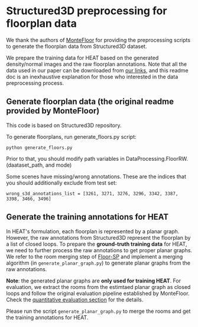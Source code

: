 # Structured3D preprocessing for floorplan data

We thank the authors of [MonteFloor](https://openaccess.thecvf.com/content/ICCV2021/papers/Stekovic_MonteFloor_Extending_MCTS_for_Reconstructing_Accurate_Large-Scale_Floor_Plans_ICCV_2021_paper.pdf) for providing the preprocessing scripts to generate the floorplan data from Structured3D dataset. 


We prepare the training data for HEAT based on the generated density/normal images and the raw floorplan annotations. Note that all the data used in our paper can be downloaded from [our links](https://github.com/woodfrog/heat#data), and this readme doc is an inexhaustive explanation for those who interested in the data preprocessing process.


## Generate floorplan data (the original readme provided by MonteFloor)

This code is based on Structured3D repository. 

To generate floorplans, run generate_floors.py script:

```
python generate_floors.py
```

Prior to that, you should modify path variables in DataProcessing.FloorRW. (daataset_path, and mode)


Some scenes have missing/wrong annotations. These are the indices that you should additionally exclude from test set:

```
wrong_s3d_annotations_list = [3261, 3271, 3276, 3296, 3342, 3387, 3398, 3466, 3496]
```


## Generate the training annotations for HEAT

In HEAT's formulation, each floorplan is represented by a planar graph. However, the raw annotations from Structured3D represent the floorplan by a list of closed loops. To prepare the **ground-truth training data** for HEAT, we need to further process the raw annotations to get proper planar graphs. We refer to the room merging step of [Floor-SP](https://arxiv.org/abs/1908.06702) and implement a merging algorithm (in ```generate_planar_graph.py```) to generate planar graphs from the raw annotations. 

**Note**: the generated planar graphs are **only used for training HEAT**. For evaluation, we extract the rooms from the estimtaed planar graph as closed loops and follow the original evaluation pipeline established by MonteFloor. Check the [quantitative evaluation section](https://github.com/woodfrog/heat#floorplan-reconstruction) for the details.

Please run the script ```generate_planar_graph.py``` to merge the rooms and get the training annotations for HEAT. 




